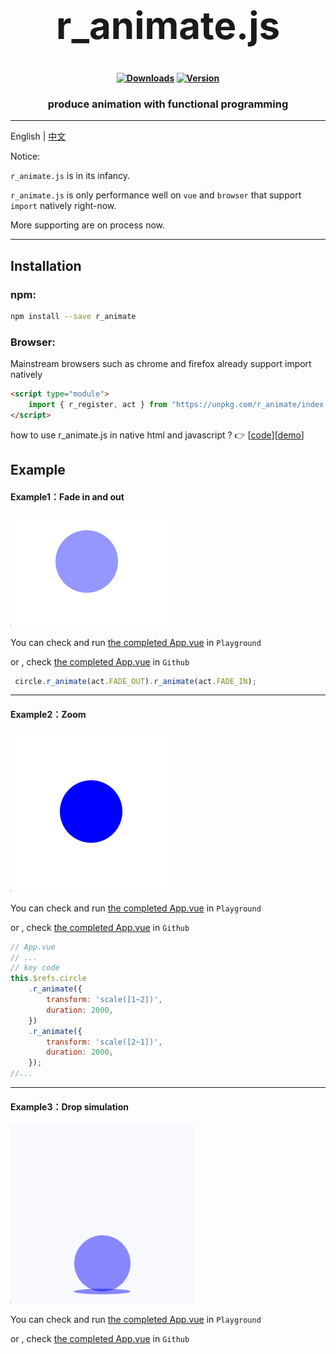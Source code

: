 <h1 align="center" style="font-size:60px;font-weight:bolder">r_animate.js</h1>

<h4 align="center">

[![Downloads][npm-downloads-src]][npm-downloads-href]
[![Version][npm-version-src]][npm-version-href]

</h4>

<h3 align="center">produce animation with functional programming</h3>

---

English | [中文](https://github.com/r1ader/r_animate/blob/main/README_CN.md)

Notice: 

`r_animate.js` is in its infancy.

`r_animate.js` is only performance well on `vue` and `browser` that support `import` natively right-now. 
        
More supporting are on process now.

[npm-downloads-src]: https://img.shields.io/npm/dt/r_animate.svg?style=flat&color=darkgreen
[npm-downloads-href]: https://www.npmjs.com/package/r_animate

[npm-version-src]: https://img.shields.io/npm/v/r_animate/latest.svg?style=flat&color=darkorange&label=version
[npm-version-href]: https://www.npmjs.com/package/r_animate

---

## Installation

### npm:
```bash
npm install --save r_animate 
```

### Browser:
Mainstream browsers such as chrome and firefox already support import natively

```html
<script type="module">
    import { r_register, act } from "https://unpkg.com/r_animate/index.js";
</script>
```
how to use r_animate.js in native html and javascript ? 👉
[[code](https://github.com/r1ader/r_animate/blob/main/code/test.html)][[demo](https://r1ader.github.io/r_animate/code/test.html)]

## Example

#### Example1：Fade in and out

![](./image/example_1_cn.gif)

You can check and run [the completed App.vue](https://stackblitz.com/edit/vue-ufvvux) in `Playground`

or , check [the completed App.vue](https://github.com/r1ader/r_animate/blob/main/code/example_1.vue) in `Github` 

```javascript
 circle.r_animate(act.FADE_OUT).r_animate(act.FADE_IN);
```

---

#### Example2：Zoom

![](./image/example_2_cn.gif)


You can check and run [the completed App.vue](https://stackblitz.com/edit/vue-zpshvy) in `Playground`

or , check [the completed App.vue](https://github.com/r1ader/r_animate/blob/main/code/example_2.vue) in `Github`

```javascript
// App.vue
// ...
// key code
this.$refs.circle
    .r_animate({
        transform: 'scale([1~2])',
        duration: 2000,
    })
    .r_animate({
        transform: 'scale([2~1])',
        duration: 2000,
    });
//...
```

---

#### Example3：Drop simulation

![](./image/example_3_cn.gif)

You can check and run [the completed App.vue](https://stackblitz.com/edit/vue-fdkv5z) in `Playground`

or , check [the completed App.vue](https://github.com/r1ader/r_animate/blob/main/code/example_3.vue) in `Github`
